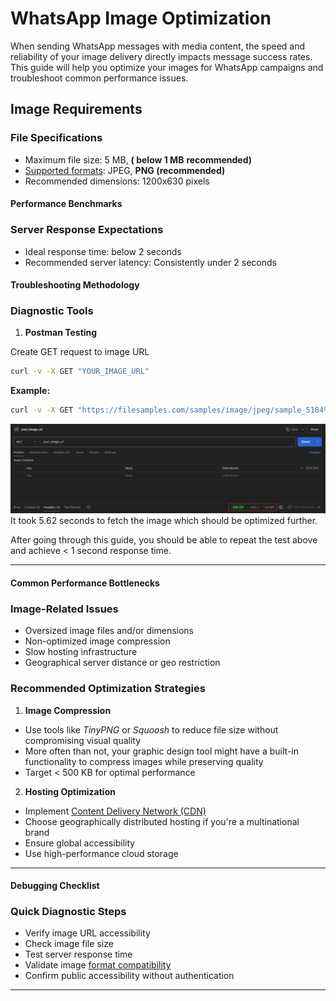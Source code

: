# WhatsApp Image Optimization

When sending WhatsApp messages with media content, the speed and reliability of your image delivery directly impacts message success rates. This guide will help you optimize your images for WhatsApp campaigns and troubleshoot common performance issues.

## Image Requirements

### File Specifications

* Maximum file size: 5 MB, **( below 1 MB** **recommended)**
* [Supported formats](/connect/docs/supported-chat-apps-content-type#whatsapp): JPEG, **PNG (recommended)**
* Recommended dimensions: 1200x630 pixels

#### Performance Benchmarks

### Server Response Expectations

* Ideal response time: below 2 seconds
* Recommended server latency: Consistently under 2 seconds

#### Troubleshooting Methodology

### Diagnostic Tools

1. **Postman Testing**

Create GET request to image URL

```bash
curl -v -X GET "YOUR_IMAGE_URL" 

```

**Example:**

```bash
curl -v -X GET "https://filesamples.com/samples/image/jpeg/sample_5184%C3%973456.jpeg"

```

![It took 5.62 seconds to fetch the image which is too long for APIs in genera](../images/b23616a67dc585bf2e5838f96afbb115139ff853225ef2a639996fe9341a2751-image.png)It took 5.62 seconds to fetch the image which should be optimized further.

After going through this guide, you should be able to repeat the test above and achieve < 1 second response time.

---

#### Common Performance Bottlenecks

### Image-Related Issues

* Oversized image files and/or dimensions
* Non-optimized image compression
* Slow hosting infrastructure
* Geographical server distance or geo restriction

### Recommended Optimization Strategies

1. **Image Compression**

* Use tools like *TinyPNG* or *Squoosh* to reduce file size without compromising visual quality
* More often than not, your graphic design tool might have a built-in functionality to compress images while preserving quality
* Target < 500 KB for optimal performance

2. **Hosting Optimization**

* Implement [Content Delivery Network (CDN)](https://www.pingdom.com/blog/a-beginners-guide-to-using-cdns-2/)
* Choose geographically distributed hosting if you're a multinational brand
* Ensure global accessibility
* Use high-performance cloud storage

---

#### Debugging Checklist

### Quick Diagnostic Steps

* Verify image URL accessibility
* Check image file size
* Test server response time
* Validate image [format compatibility](/connect/docs/supported-chat-apps-content-type#whatsapp)
* Confirm public accessibility without authentication

  

---
